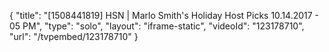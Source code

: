 {
    "title": "[1508441819] HSN | Marlo Smith's Holiday Host Picks 10.14.2017 - 05 PM",
    "type": "solo",
    "layout": "iframe-static",
    "videoId": "123178710",
    "url": "\/tvpembed\/123178710"
}